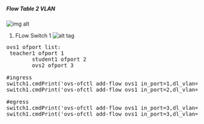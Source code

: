 ##### Flow Table 2 VLAN 

![img alt](https://github.com/syaifulahdan/mininet/blob/master/finalp-ppj/image/Screenshot%20from%202016-05-03%2003:40:45.png)



1.  FLow Switch 1
![alt tag](https://github.com/syaifulahdan/mininet/blob/master/finalp-ppj/image/Screenshot%20from%202016-05-03%2003:42:23.png)
<pre>
ovs1 ofport list:
 teacher1 ofport 1
        student1 ofport 2
        ovs2 ofport 3
        
#ingress
switch1.cmdPrint('ovs-ofctl add-flow ovs1 in_port=1,dl_vlan=0xffff,actions=mod_vlan_vid:100,output:3')
switch1.cmdPrint('ovs-ofctl add-flow ovs1 in_port=2,dl_vlan=0xffff,actions=mod_vlan_vid:200,output:3')

#egress
switch1.cmdPrint('ovs-ofctl add-flow ovs1 in_port=3,dl_vlan=100,actions=strip_vlan,output:1')
switch1.cmdPrint('ovs-ofctl add-flow ovs1 in_port=3,dl_vlan=200,actions=strip_vlan,output:2')

<pre/>
